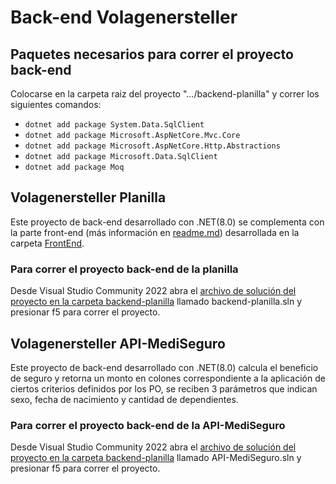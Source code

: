 # Back-end Volagenersteller

## Paquetes necesarios para correr el proyecto back-end

Colocarse en la carpeta raiz del proyecto ".../backend-planilla" y correr los siguientes comandos:
  * `dotnet add package System.Data.SqlClient`
  * `dotnet add package Microsoft.AspNetCore.Mvc.Core`
  * `dotnet add package Microsoft.AspNetCore.Http.Abstractions`
  * `dotnet add package Microsoft.Data.SqlClient`
  * `dotnet add package Moq`

## Volagenersteller Planilla 

Este proyecto de back-end desarrollado con .NET(8.0) se complementa con la parte front-end (más información en [readme.md](/FrontEnd/readme.md)) desarrollada en la carpeta [FrontEnd](/FrontEnd).

### Para correr el proyecto back-end de la planilla

Desde Visual Studio Community 2022 abra el [archivo de solución del proyecto en la carpeta backend-planilla](/BackEnd/backend-planilla) llamado backend-planilla.sln y presionar f5 para correr el proyecto.

## Volagenersteller API-MediSeguro

Este proyecto de back-end desarrollado con .NET(8.0) calcula el beneficio de seguro y retorna un monto en colones correspondiente a la aplicación de ciertos criterios definidos por los PO, se reciben 3 parámetros que indican sexo, fecha de nacimiento y cantidad de dependientes.

### Para correr el proyecto back-end de la API-MediSeguro

Desde Visual Studio Community 2022 abra el [archivo de solución del proyecto en la carpeta backend-planilla](/BackEnd/API-MediSeguro/) llamado API-MediSeguro.sln y presionar f5 para correr el proyecto.
